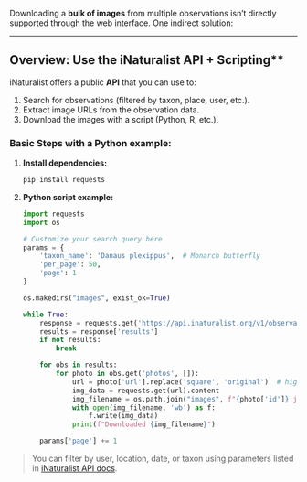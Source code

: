 Downloading a **bulk of images** from multiple observations isn’t directly supported through the web interface. One indirect solution:

---

## Overview: Use the iNaturalist API + Scripting**

iNaturalist offers a public **API** that you can use to:

1. Search for observations (filtered by taxon, place, user, etc.).
2. Extract image URLs from the observation data.
3. Download the images with a script (Python, R, etc.).

### Basic Steps with a Python example:

1. **Install dependencies:**

   ```bash
   pip install requests
   ```

2. **Python script example:**

   ```python
   import requests
   import os

   # Customize your search query here
   params = {
       'taxon_name': 'Danaus plexippus',  # Monarch butterfly
       'per_page': 50,
       'page': 1
   }

   os.makedirs("images", exist_ok=True)

   while True:
       response = requests.get('https://api.inaturalist.org/v1/observations', params=params).json()
       results = response['results']
       if not results:
           break

       for obs in results:
           for photo in obs.get('photos', []):
               url = photo['url'].replace('square', 'original')  # high-res image
               img_data = requests.get(url).content
               img_filename = os.path.join("images", f"{photo['id']}.jpg")
               with open(img_filename, 'wb') as f:
                   f.write(img_data)
               print(f"Downloaded {img_filename}")

       params['page'] += 1
   ```

> You can filter by user, location, date, or taxon using parameters listed in [iNaturalist API docs](https://api.inaturalist.org/v1/docs).




